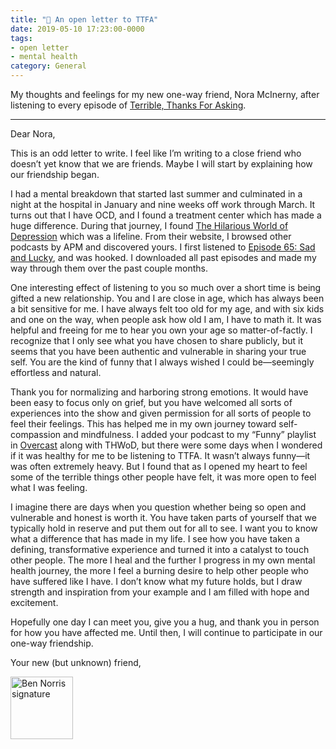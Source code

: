 ```yaml
---
title: "📃 An open letter to TTFA"
date: 2019-05-10 17:23:00-0000
tags:
- open letter
- mental health
category: General
---
```


My thoughts and feelings for my new one-way friend, Nora McInerny, after listening to every episode of [Terrible, Thanks For Asking](http://ttfa.org).

***

Dear Nora,

This is an odd letter to write. I feel like I’m writing to a close friend who doesn’t yet know that we are friends. Maybe I will start by explaining how our friendship began.

I had a mental breakdown that started last summer and culminated in a night at the hospital in January and nine weeks off work through March. It turns out that I have OCD, and I found a treatment center which has made a huge difference. During that journey, I found [The Hilarious World of Depression](http://hilariousworld.org) which was a lifeline. From their website, I browsed other podcasts by APM and discovered yours. I first listened to [Episode 65: Sad and Lucky](https://www.apmpodcasts.org/ttfa/2019/03/sad-and-lucky/), and was hooked. I downloaded all past episodes and made my way through them over the past couple months.

One interesting effect of listening to you so much over a short time is being gifted a new relationship. You and I are close in age, which has always been a bit sensitive for me. I have always felt too old for my age, and with six kids and one on the way, when people ask how old I am, I have to math it. It was helpful and freeing for me to hear you own your age so matter-of-factly. I recognize that I only see what you have chosen to share publicly, but it seems that you have been authentic and vulnerable in sharing your true self. You are the kind of funny that I always wished I could be—seemingly effortless and natural.

Thank you for normalizing and harboring strong emotions. It would have been easy to focus only on grief, but you have welcomed all sorts of experiences into the show and given permission for all sorts of people to feel their feelings. This has helped me in my own journey toward self-compassion and mindfulness. I added your podcast to my “Funny” playlist in [Overcast](https://overcast.fm) along with THWoD, but there were some days when I wondered if it was healthy for me to be listening to TTFA. It wasn’t always funny—it was often extremely heavy. But I found that as I opened my heart to feel some of the terrible things other people have felt, it was more open to feel what I was feeling.

I imagine there are days when you question whether being so open and vulnerable and honest is worth it. You have taken parts of yourself that we typically hold in reserve and put them out for all to see. I want you to know what a difference that has made in my life. I see how you have taken a defining, transformative experience and turned it into a catalyst to touch other people. The more I heal and the further I progress in my own mental health journey, the more I feel a burning desire to help other people who have suffered like I have. I don’t know what my future holds, but I draw strength and inspiration from your example and I am filled with hope and excitement.

Hopefully one day I can meet you, give you a hug, and thank you in person for how you have affected me. Until then, I will continue to participate in our one-way friendship.

Your new (but unknown) friend,

<img src="https://www.bennorris.blog/uploads/2019/29fa5d6acd.png" alt="Ben Norris signature" style="height: 100px;" />